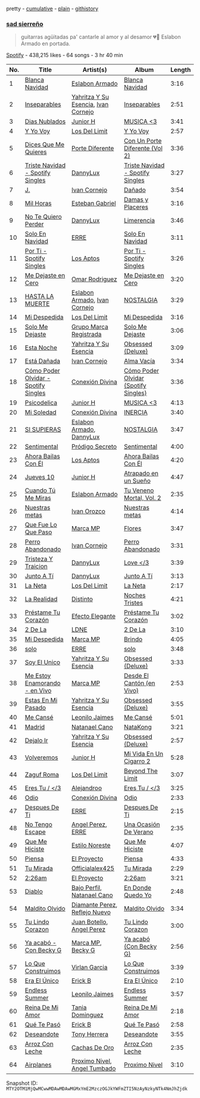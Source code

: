 pretty - [cumulative](/playlists/cumulative/37i9dQZF1DWZQGZ7yvpH00.md) - [plain](/playlists/plain/37i9dQZF1DWZQGZ7yvpH00) - [githistory](https://github.githistory.xyz/mackorone/spotify-playlist-archive/blob/main/playlists/plain/37i9dQZF1DWZQGZ7yvpH00)

### [sad sierreño](https://open.spotify.com/playlist/37i9dQZF1DWZQGZ7yvpH00)

> guitarras agüitadas pa' cantarle al amor y al desamor 💔🙁 Eslabon Armado en portada.

[Spotify](https://open.spotify.com/user/spotify) - 438,215 likes - 64 songs - 3 hr 40 min

| No. | Title | Artist(s) | Album | Length |
|---|---|---|---|---|
| 1 | [Blanca Navidad](https://open.spotify.com/track/5hNHkrt2vJaABjgAHOdyQG) | [Eslabon Armado](https://open.spotify.com/artist/0XeEobZplHxzM9QzFQWLiR) | [Blanca Navidad](https://open.spotify.com/album/02ymAzYTxrM3CpxFRN3hSE) | 3:16 |
| 2 | [Inseparables](https://open.spotify.com/track/57GWBz1UtT6iei1jrbkovI) | [Yahritza Y Su Esencia](https://open.spotify.com/artist/51ZSh80McCt7vbqHouzW0A), [Ivan Cornejo](https://open.spotify.com/artist/6PH3FLQAxtqYy46Zv08bpV) | [Inseparables](https://open.spotify.com/album/31DfpAhFnPyIXUZFWdu32y) | 2:51 |
| 3 | [Dias Nublados](https://open.spotify.com/track/7xQrt5TkFBBmlTEPJvXTH8) | [Junior H](https://open.spotify.com/artist/7Gi6gjaWy3DxyilpF1a8Is) | [MUSICA <3](https://open.spotify.com/album/1wAx2wnAA7F1SRrznW2GcH) | 3:41 |
| 4 | [Y Yo Voy](https://open.spotify.com/track/1ld0TsEKmNTl3FptSEu0dI) | [Los Del Limit](https://open.spotify.com/artist/4pQxRQ2bUyVpk89wzztCLw) | [Y Yo Voy](https://open.spotify.com/album/7qnA2gzuQmvSI07ddFCiIu) | 2:57 |
| 5 | [Dices Que Me Quieres](https://open.spotify.com/track/6YjnTgoNTiRKIcSGcFRZwE) | [Porte Diferente](https://open.spotify.com/artist/1OZhgL2E9qx49PhVzWRcuf) | [Con Un Porte Diferente \(Vol 2\)](https://open.spotify.com/album/23uvyq2VGIf4l5uUt9OgHN) | 3:36 |
| 6 | [Triste Navidad \- Spotify Singles](https://open.spotify.com/track/2JIBylKkq8Fan9Ode61X7D) | [DannyLux](https://open.spotify.com/artist/6ElqtIfQsAkEYypgfJIjeK) | [Triste Navidad \- Spotify Singles](https://open.spotify.com/album/1uTAF8ztXofqNCTzUY6kg8) | 3:27 |
| 7 | [J.](https://open.spotify.com/track/4lUsBLTAiufWocWtg4H0my) | [Ivan Cornejo](https://open.spotify.com/artist/6PH3FLQAxtqYy46Zv08bpV) | [Dañado](https://open.spotify.com/album/1i5VsPI1sXn847oHyXyZCh) | 3:54 |
| 8 | [Mil Horas](https://open.spotify.com/track/1WQbRS0rx6rA64E74Dl9Hk) | [Esteban Gabriel](https://open.spotify.com/artist/6RPeBghYnSwGV6FOw7huuN) | [Damas y Placeres](https://open.spotify.com/album/5v8HgiTLQwBAdYetXbRVfC) | 3:16 |
| 9 | [No Te Quiero Perder](https://open.spotify.com/track/4AwlNIyid3oRyNqX61kTKt) | [DannyLux](https://open.spotify.com/artist/6ElqtIfQsAkEYypgfJIjeK) | [Limerencia](https://open.spotify.com/album/4d9KK2351FK3PAzlqfy8yj) | 3:46 |
| 10 | [Solo En Navidad](https://open.spotify.com/track/1mUWJgTCug0Fq1vLtdqUjl) | [ERRE](https://open.spotify.com/artist/5OugQZ3PqgRofo9mtzVYN3) | [Solo En Navidad](https://open.spotify.com/album/3d9VV0ryiHnQKcBYPCzCGs) | 3:11 |
| 11 | [Por Ti \- Spotify Singles](https://open.spotify.com/track/49NNSyz1YPHIYmtfNdJ9zT) | [Los Aptos](https://open.spotify.com/artist/4tenlYn9MG8Fda3OyDtPRO) | [Por Ti \- Spotify Singles](https://open.spotify.com/album/5ZTmLuIoFiDxFAmfHNKBqt) | 3:26 |
| 12 | [Me Dejaste en Cero](https://open.spotify.com/track/677dhnA2KeTjbTdCLldI7E) | [Omar Rodriguez](https://open.spotify.com/artist/49rfzquok2HChfbpCvvHKD) | [Me Dejaste en Cero](https://open.spotify.com/album/2ibH9gTeQQ741EqrYNoaiv) | 3:20 |
| 13 | [HASTA LA MUERTE](https://open.spotify.com/track/3qAJAUr7yc9bPDx4ESt6ND) | [Eslabon Armado](https://open.spotify.com/artist/0XeEobZplHxzM9QzFQWLiR), [Ivan Cornejo](https://open.spotify.com/artist/6PH3FLQAxtqYy46Zv08bpV) | [NOSTALGIA](https://open.spotify.com/album/72rN7YPXX4BxMQ3nNmipAd) | 3:29 |
| 14 | [Mi Despedida](https://open.spotify.com/track/6Svlf7ToRwf8VFaHWpdN9O) | [Los Del Limit](https://open.spotify.com/artist/4pQxRQ2bUyVpk89wzztCLw) | [Mi Despedida](https://open.spotify.com/album/23INaDzOxYRJqQOm5X2Twv) | 3:16 |
| 15 | [Solo Me Dejaste](https://open.spotify.com/track/0OLLsFyVPrjI3iL03lDFXk) | [Grupo Marca Registrada](https://open.spotify.com/artist/1gW6pz5n1aK249L0GvfQCC) | [Solo Me Dejaste](https://open.spotify.com/album/2On4y5Gf1XWFvPYaXnqqOH) | 3:06 |
| 16 | [Esta Noche](https://open.spotify.com/track/2sVM0on2db42X3aH5hrx7o) | [Yahritza Y Su Esencia](https://open.spotify.com/artist/51ZSh80McCt7vbqHouzW0A) | [Obsessed \(Deluxe\)](https://open.spotify.com/album/39CdVx9DN5FtCzIyqkrzAq) | 3:09 |
| 17 | [Está Dañada](https://open.spotify.com/track/6G2xXQRSZlEzYsUEb3uvuR) | [Ivan Cornejo](https://open.spotify.com/artist/6PH3FLQAxtqYy46Zv08bpV) | [Alma Vacía](https://open.spotify.com/album/4DmITPOATTsiWEWtJrPqkk) | 3:34 |
| 18 | [Cómo Poder Olvidar \- Spotify Singles](https://open.spotify.com/track/4OZCu7pKTrlkFEScQiaBPw) | [Conexión Divina](https://open.spotify.com/artist/4VNRWgZyB5AiSw4jlGDVLy) | [Cómo Poder Olvidar \(Spotify Singles\)](https://open.spotify.com/album/6EFtZfZJD8VVkstXVy2J2M) | 3:36 |
| 19 | [Psicodelica](https://open.spotify.com/track/6HzREffgQ16b7Rlrr6BY0m) | [Junior H](https://open.spotify.com/artist/7Gi6gjaWy3DxyilpF1a8Is) | [MUSICA <3](https://open.spotify.com/album/1wAx2wnAA7F1SRrznW2GcH) | 4:13 |
| 20 | [Mi Soledad](https://open.spotify.com/track/77sMV8IQQb8azd7v3ZAtvC) | [Conexión Divina](https://open.spotify.com/artist/4VNRWgZyB5AiSw4jlGDVLy) | [INERCIA](https://open.spotify.com/album/18FytbcvGlN2wufzYgjc8l) | 3:40 |
| 21 | [SI SUPIERAS](https://open.spotify.com/track/7KDYKPhxFFRDBSbgcfLxUT) | [Eslabon Armado](https://open.spotify.com/artist/0XeEobZplHxzM9QzFQWLiR), [DannyLux](https://open.spotify.com/artist/6ElqtIfQsAkEYypgfJIjeK) | [NOSTALGIA](https://open.spotify.com/album/72rN7YPXX4BxMQ3nNmipAd) | 3:47 |
| 22 | [Sentimental](https://open.spotify.com/track/0hl0vf7MEJOm4aFUoxluJX) | [Pródigo Secreto](https://open.spotify.com/artist/7vtrVzMSgVdkTLLVk7UrDC) | [Sentimental](https://open.spotify.com/album/4UWHo2mn14UspvWYlMWMw5) | 4:00 |
| 23 | [Ahora Bailas Con Él](https://open.spotify.com/track/5yPI7QUoey5bpyGhecujrR) | [Los Aptos](https://open.spotify.com/artist/4tenlYn9MG8Fda3OyDtPRO) | [Ahora Bailas Con Él](https://open.spotify.com/album/0vZ4LGuN4iAvFp8LzRlTrb) | 4:20 |
| 24 | [Jueves 10](https://open.spotify.com/track/7KoyXL9zghiNpXkb5iVDyj) | [Junior H](https://open.spotify.com/artist/7Gi6gjaWy3DxyilpF1a8Is) | [Atrapado en un Sueño](https://open.spotify.com/album/4UmrKzDJX0agxs2VF9lkaF) | 4:47 |
| 25 | [Cuando Tú Me Miras](https://open.spotify.com/track/5kItv0UayV5g4Xs9FMshDR) | [Eslabon Armado](https://open.spotify.com/artist/0XeEobZplHxzM9QzFQWLiR) | [Tu Veneno Mortal, Vol\. 2](https://open.spotify.com/album/3SF8e5ewF7PaqWw6rPnfEg) | 2:35 |
| 26 | [Nuestras metas](https://open.spotify.com/track/3jAm5zs7oSKWv5UkrTFYBQ) | [Ivan Orozco](https://open.spotify.com/artist/3WG2Qwav9SV56V57SFe92i) | [Nuestras metas](https://open.spotify.com/album/1K1EUCVp9qWENfEG0ShLBK) | 4:14 |
| 27 | [Que Fue Lo Que Paso](https://open.spotify.com/track/3ewS8DYitFRgZBv9X4f7qZ) | [Marca MP](https://open.spotify.com/artist/44mEtidu0VdRkIqO4IbkNa) | [Flores](https://open.spotify.com/album/1JWDyNqyEL0FQBaM1jc6KO) | 3:47 |
| 28 | [Perro Abandonado](https://open.spotify.com/track/2Xibft7dpTSCS9EQk5mQs0) | [Ivan Cornejo](https://open.spotify.com/artist/6PH3FLQAxtqYy46Zv08bpV) | [Perro Abandonado](https://open.spotify.com/album/36l93OeIGI6bU9VmET5DlI) | 3:31 |
| 29 | [Tristeza Y Traicion](https://open.spotify.com/track/6dRAEG6dmMfP5SS9Vh1s56) | [DannyLux](https://open.spotify.com/artist/6ElqtIfQsAkEYypgfJIjeK) | [Love </3](https://open.spotify.com/album/6dgBlaN3n2sALXgwzIRmBn) | 3:39 |
| 30 | [Junto A Tí](https://open.spotify.com/track/6Vjznt4fAGn3rFTuP4EJIC) | [DannyLux](https://open.spotify.com/artist/6ElqtIfQsAkEYypgfJIjeK) | [Junto A Tí](https://open.spotify.com/album/7mBK2LPlyhQTi3WLM00j7r) | 3:13 |
| 31 | [La Neta](https://open.spotify.com/track/6KLCHorfObfTNApurEUdAq) | [Los Del Limit](https://open.spotify.com/artist/4pQxRQ2bUyVpk89wzztCLw) | [La Neta](https://open.spotify.com/album/1TQtXw5mgUBjaYx73KXSap) | 2:17 |
| 32 | [La Realidad](https://open.spotify.com/track/4EIORNEyx8Ig5zK636Ghvl) | [Distinto](https://open.spotify.com/artist/5CiNuMeCD53LOJd4M2HDBz) | [Noches Tristes](https://open.spotify.com/album/7ij7G7ihXtmrFey0lLllDa) | 4:21 |
| 33 | [Préstame Tu Corazón](https://open.spotify.com/track/1bnSKjuPEd8FPACxqA5Mos) | [Efecto Elegante](https://open.spotify.com/artist/0NHX4tbvyRotP1QBhjTHX3) | [Préstame Tu Corazón](https://open.spotify.com/album/193sAyinQJCfAe9rWjUH36) | 3:02 |
| 34 | [2 De La](https://open.spotify.com/track/2ImJtl2zKUto4nB34YJHBO) | [LDNE](https://open.spotify.com/artist/5hkcGbdTv8nC62vVT7RJmZ) | [2 De La](https://open.spotify.com/album/5mffXgdpyrt2qyOejlBK7u) | 3:10 |
| 35 | [Mi Despedida](https://open.spotify.com/track/0V3vAtJgeOEI58diEdq5by) | [Marca MP](https://open.spotify.com/artist/44mEtidu0VdRkIqO4IbkNa) | [Brindo](https://open.spotify.com/album/39BGT0v33s4yMplCSCILeI) | 4:05 |
| 36 | [solo](https://open.spotify.com/track/3Ca34mFUBOXwWhWxfOsUv3) | [ERRE](https://open.spotify.com/artist/5OugQZ3PqgRofo9mtzVYN3) | [solo](https://open.spotify.com/album/7GqXnEzfhxnXYFdutyomuG) | 3:48 |
| 37 | [Soy El Unico](https://open.spotify.com/track/4pKhxDtzoLPVy4GzW1ibAz) | [Yahritza Y Su Esencia](https://open.spotify.com/artist/51ZSh80McCt7vbqHouzW0A) | [Obsessed \(Deluxe\)](https://open.spotify.com/album/39CdVx9DN5FtCzIyqkrzAq) | 3:33 |
| 38 | [Me Estoy Enamorando \- en Vivo](https://open.spotify.com/track/43UQAAZQB9eVlZhdz5pnt1) | [Marca MP](https://open.spotify.com/artist/44mEtidu0VdRkIqO4IbkNa) | [Desde El Cantón \(en Vivo\)](https://open.spotify.com/album/2c3E1sKcWvcIt1lxYbiqgv) | 2:53 |
| 39 | [Estas En Mi Pasado](https://open.spotify.com/track/62PeKIJQiist979Q2GBrFc) | [Yahritza Y Su Esencia](https://open.spotify.com/artist/51ZSh80McCt7vbqHouzW0A) | [Obsessed \(Deluxe\)](https://open.spotify.com/album/39CdVx9DN5FtCzIyqkrzAq) | 3:55 |
| 40 | [Me Cansé](https://open.spotify.com/track/3H5l8J3Jqxjz17l5T3r1hI) | [Leonilo Jaimes](https://open.spotify.com/artist/0n7CmDFQT0O48cLiBHx7XH) | [Me Cansé](https://open.spotify.com/album/7nVUBzcGrEISaNM2iHGwr7) | 5:01 |
| 41 | [Madrid](https://open.spotify.com/track/4At5UqkhN2soNreIhYdx5X) | [Natanael Cano](https://open.spotify.com/artist/0elWFr7TW8piilVRYJUe4P) | [NataKong](https://open.spotify.com/album/2irmTvrbuG1ox2Qa6R8J1L) | 3:21 |
| 42 | [Dejalo Ir](https://open.spotify.com/track/0IWbhl9q9HISium2adh6h2) | [Yahritza Y Su Esencia](https://open.spotify.com/artist/51ZSh80McCt7vbqHouzW0A) | [Obsessed \(Deluxe\)](https://open.spotify.com/album/39CdVx9DN5FtCzIyqkrzAq) | 2:57 |
| 43 | [Volveremos](https://open.spotify.com/track/0atD69P4fKr8nBUi1FXBzX) | [Junior H](https://open.spotify.com/artist/7Gi6gjaWy3DxyilpF1a8Is) | [Mi Vida En Un Cigarro 2](https://open.spotify.com/album/3ind4Ir3JMazCITxWQajDb) | 5:28 |
| 44 | [Zaguf Roma](https://open.spotify.com/track/6q2afTIs8vAZTgpgcFctK1) | [Los Del Limit](https://open.spotify.com/artist/4pQxRQ2bUyVpk89wzztCLw) | [Beyond The Limit](https://open.spotify.com/album/5KwiZ0Ly7gpV8t7uvX7ZvT) | 3:07 |
| 45 | [Eres Tu / </3](https://open.spotify.com/track/1gmsRzmvvfstrm9etnz1HL) | [Alejandroo](https://open.spotify.com/artist/4wHL1OX8yZPTXoRrIycyYQ) | [Eres Tu / </3](https://open.spotify.com/album/5cvzSX2TePn1YKX4UGDUFx) | 3:25 |
| 46 | [Odio](https://open.spotify.com/track/3lD9MZbyyl6fAirYEgmABl) | [Conexión Divina](https://open.spotify.com/artist/4VNRWgZyB5AiSw4jlGDVLy) | [Odio](https://open.spotify.com/album/0ms6fqC1BTdBC8EXPVu7fj) | 2:33 |
| 47 | [Despues De Ti](https://open.spotify.com/track/3NvmjLWLihMep2IXcm9TuF) | [ERRE](https://open.spotify.com/artist/5OugQZ3PqgRofo9mtzVYN3) | [Despues De Ti](https://open.spotify.com/album/3mhfl1thpSC4HEvooCfwqx) | 2:15 |
| 48 | [No Tengo Escape](https://open.spotify.com/track/7vHICHFIVRi5lTMaAOPEoB) | [Angel Perez](https://open.spotify.com/artist/39dTY1F07rdtbJ1zgjDQOe), [ERRE](https://open.spotify.com/artist/5OugQZ3PqgRofo9mtzVYN3) | [Una Ocasión De Verano](https://open.spotify.com/album/5DYMmAQ5sUT2eXmmGReLfO) | 2:35 |
| 49 | [Que Me Hiciste](https://open.spotify.com/track/7DODSQw9dsnwETuU1UtlSn) | [Estilo Noreste](https://open.spotify.com/artist/1vdVGzUNrVi6PFCUTeFY7r) | [Que Me Hiciste](https://open.spotify.com/album/7vUpsaiqHYSAo9PUqharum) | 4:07 |
| 50 | [Piensa](https://open.spotify.com/track/1u25yYhSNY1PFOoc9kh1my) | [El Proyecto](https://open.spotify.com/artist/5tm5SxkL3KMVzl9XQvr5Ai) | [Piensa](https://open.spotify.com/album/1muFFQvj6MF64ZyBGNOBSV) | 4:33 |
| 51 | [Tu Mirada](https://open.spotify.com/track/1Ks6qonhq4VOzYvvFPmppi) | [Officialalex425](https://open.spotify.com/artist/2cmqbSrv0RSUeYRuWkqSiQ) | [Tu Mirada](https://open.spotify.com/album/2lCDLXSdE6An4aVSuvPBPd) | 2:29 |
| 52 | [2:26am](https://open.spotify.com/track/17FDxgsz6jzkAwIs2cULWO) | [El Proyecto](https://open.spotify.com/artist/5tm5SxkL3KMVzl9XQvr5Ai) | [2:26am](https://open.spotify.com/album/51Sby9woh6xtIDTMTUyeCF) | 3:21 |
| 53 | [Diablo](https://open.spotify.com/track/2xmH5KTkTsRWAxxHbXJkoL) | [Bajo Perfil](https://open.spotify.com/artist/04CzckYeljqT6be7fR954D), [Natanael Cano](https://open.spotify.com/artist/0elWFr7TW8piilVRYJUe4P) | [En Donde Quedo Yo](https://open.spotify.com/album/0fFL3CyMKpIA6OOfjKlDWo) | 2:48 |
| 54 | [Maldito Olvido](https://open.spotify.com/track/4A75U7EeJPMcY0e2k0AdRB) | [Diamante Perez](https://open.spotify.com/artist/19fMyo1p52veAVamJgbbcF), [Reflejo Nuevo](https://open.spotify.com/artist/5HOOxSdjMwgdg5jKIzHAU9) | [Maldito Olvido](https://open.spotify.com/album/2FQl8STaVhL0j6ph9zIsPS) | 3:34 |
| 55 | [Tu Lindo Corazon](https://open.spotify.com/track/6oM0BoUKb4m73WROmGimUj) | [Juan Botello](https://open.spotify.com/artist/5zlYhimcIYTuKMu6RFydDk), [Angel Perez](https://open.spotify.com/artist/39dTY1F07rdtbJ1zgjDQOe) | [Tu Lindo Corazon](https://open.spotify.com/album/5hSsxcACAGLsEqMNG6w4th) | 3:00 |
| 56 | [Ya acabó \- Con Becky G](https://open.spotify.com/track/0OPiOIAyw2FUjKm8PXBGhq) | [Marca MP](https://open.spotify.com/artist/44mEtidu0VdRkIqO4IbkNa), [Becky G](https://open.spotify.com/artist/4obzFoKoKRHIphyHzJ35G3) | [Ya acabó \(Con Becky G\)](https://open.spotify.com/album/6XZejfd76Y8JU23nnaVDTc) | 2:56 |
| 57 | [Lo Que Construimos](https://open.spotify.com/track/5YCs2XXzIFHADPntqJ2jqv) | [Virlan Garcia](https://open.spotify.com/artist/0vjeBgTzYTwmYoVySJzXGD) | [Lo Que Construimos](https://open.spotify.com/album/7ewtzbOUdPhT85PQ6onKEF) | 3:39 |
| 58 | [Era El Único](https://open.spotify.com/track/6VeIZ7uUre0qageyX1dfBX) | [Erick B](https://open.spotify.com/artist/7vp0b6TMlF5PF9eIeSzadf) | [Era El Único](https://open.spotify.com/album/55HQrrWP6gAiURliVBYA6I) | 2:10 |
| 59 | [Endless Summer](https://open.spotify.com/track/3IMACfPG8wHaC6KccsyuUn) | [Leonilo Jaimes](https://open.spotify.com/artist/0n7CmDFQT0O48cLiBHx7XH) | [Endless Summer](https://open.spotify.com/album/5MfVyzPs79cE0RKF1aboZ6) | 3:57 |
| 60 | [Reina De Mi Amor](https://open.spotify.com/track/0jR9yktMaTQcaCVWCkq6zV) | [Tania Dominguez](https://open.spotify.com/artist/1GijCBCaciNgWn7Z0HeZ7v) | [Reina De Mi Amor](https://open.spotify.com/album/1vtIbdkq7ThJ685gWkMwEP) | 2:18 |
| 61 | [Qué Te Pasó](https://open.spotify.com/track/7BVHWUOsmn3NcptPMpQ8vo) | [Erick B](https://open.spotify.com/artist/7vp0b6TMlF5PF9eIeSzadf) | [Qué Te Pasó](https://open.spotify.com/album/3rqTW2aAuGgzRY4uOUYEMx) | 2:58 |
| 62 | [Deseandote](https://open.spotify.com/track/4GrqU3zJiJdtCT3lyxtMcr) | [Tony Herrera](https://open.spotify.com/artist/6Qn8kPbvrx7Qji2rCqtKbk) | [Deseandote](https://open.spotify.com/album/4ce6iGcipxIz39Ks7DMWbi) | 3:55 |
| 63 | [Arroz Con Leche](https://open.spotify.com/track/0KOLLA1pqLBYFvWy1qfHS1) | [Cachas De Oro](https://open.spotify.com/artist/17FY0cfPgTE9dHFHU7kxcU) | [Arroz Con Leche](https://open.spotify.com/album/5ofEPdxEML57Lnxcr1t5Yn) | 2:35 |
| 64 | [Airplanes](https://open.spotify.com/track/5DZjm7FxWFoAamWPegY7cM) | [Proximo Nivel](https://open.spotify.com/artist/3aEa0X3wMYErFrys1jgV94), [Angel Tumbado](https://open.spotify.com/artist/6Vlv2tBpKw6ib5C7DHkOfq) | [Proximo Nivel](https://open.spotify.com/album/3Mh5n49gD1gafG2e83Emjk) | 3:10 |

Snapshot ID: `MTY2OTM1MjQwMCwwMDAwMDAwMGMxYmE2MzczOGJkYWFmZTI5NzAyNzkyNTk4NmJhZjdk`
